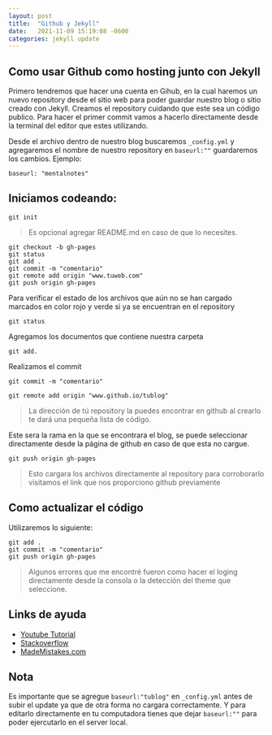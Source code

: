 ```yaml
---
layout: post
title:  "Github y Jekyll"
date:   2021-11-09 15:19:08 -0600
categories: jekyll update
---
```

## Como usar Github como hosting junto con Jekyll
Primero tendremos que hacer una cuenta en Gihub, en la cual haremos un nuevo repository desde el sitio web para poder guardar nuestro blog o sitio creado con Jekyll. Creamos el repository cuidando que este sea un código publico. Para hacer el primer commit vamos a hacerlo directamente desde la terminal del editor que estes utilizando.

Desde el archivo dentro de nuestro blog buscaremos `_config.yml` y agregaremos el nombre de nuestro repository en `baseurl:""` guardaremos los cambios.
Ejemplo:
````
baseurl: "mentalnotes"
````

## Iniciamos codeando:

````
git init
````
>Es opcional agregar README.md en caso de que lo necesites.

````
git checkout -b gh-pages
git status
git add .
git commit -m "comentario"
git remote add origin "www.tuweb.com"
git push origin gh-pages
````
Para verificar el estado de los archivos que aún no se han cargado marcados en color rojo y verde si ya se encuentran en el repository
````
git status
````

Agregamos los documentos que contiene nuestra carpeta
````
git add.
````
Realizamos el commit
````
git commit -m "comentario"
````
````
git remote add origin "www.github.io/tublog"
````
>La dirección de tú repository la puedes encontrar en github al crearlo te dará una pequeña lista de código.

Este sera la rama en la que se encontrara el blog, se puede seleccionar directamente desde la página de github en caso de que esta no cargue.

````
git push origin gh-pages
````
>Esto cargara los archivos directamente al repository para corroborarlo visitamos el link que nos proporciono github previamente

## Como actualizar el código

Utilizaremos lo siguiente:

````
git add .
git commit -m "comentario"
git push origin gh-pages
````
>Algunos errores que me encontré fueron como hacer el loging directamente desde la consola o la detección del theme que seleccione.

## Links de ayuda
* [Youtube Tutorial]
* [Stackoverflow]
* [MadeMistakes.com]

[Youtube Tutorial]: https://www.youtube.com/watch?v=fqFjuX4VZmU&t=156s&ab_channel=MikeDane
[Stackoverflow]: https://stackoverflow.com/questions/22514104/cant-get-site-baseurl-to-work-in-jekyll
[MadeMistakes.com]: https://mademistakes.com/mastering-jekyll/site-url-baseurl/

## Nota
Es importante que se agregue `baseurl:"tublog"` en `_config.yml` antes de subir el update ya que de otra forma no cargara correctamente. Y para editarlo directamente en tu computadora tienes que dejar `baseurl:""` para poder ejercutarlo en el server local.